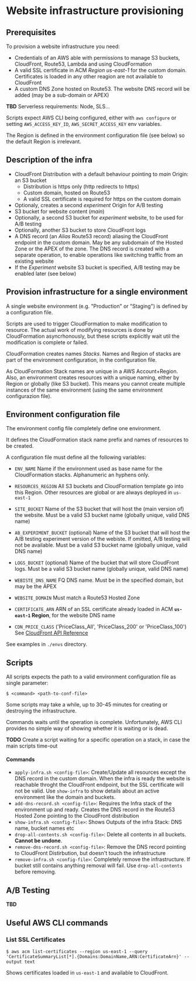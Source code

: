 # Website infrastructure provisioning

## Prerequisites

To provision a website infrastructure you need:

- Credentials of an AWS able with permissions to manage S3 buckets, CloudFront, Route53, Lambda and using CloudFormation
- A valid SSL certificate in ACM *Region us-east-1* for the custom domain. Certificates is loaded in any other reagion are not available to CloudFront
- A custom DNS Zone hosted on Route53. The website DNS record will be added (may be a sub-domain or APEX)

**TBD** Serverless requirements: Node, SLS...

Scripts expect AWS CLI being configured, either with `aws configure` or setting  `AWS_ACCESS_KEY_ID`, `AWS_SECRET_ACCESS_KEY` env variables.

The Region is defined in the environment configuration file (see below) so the default Region is irrelevant.

## Description of the infra

- CloudFront Distribution with a default behaviour pointing to *main* Origin: an S3 bucket
    - Distribution is https only (http redirects to https)
    - Custom domain, hosted on Route53
    - A valid SSL certificate is required for https on the custom domain
- Optionaly, creates a second *experiment* Origin for A/B testing
- S3 bucket for website content (*main*)
- Optionally, a second S3 bucket for *experiment* website, to be used for A/B testing
- Optionally, another S3 bucket to store CloudFront logs
- A DNS record (an *Alias* Route53 record) aliasing the CloudFront endpoint in the custom domain. May be any subdomain of the Hosted Zone or the APEX of the zone. The DNS record is created with a separate operation, to enable operations like switching traffic from an existing website
- If the *Experiment* website S3 bucket is specified, A/B testing may be enabled later (see below) 

## Provision infrastructure for a single environment

A single website environment (e.g. "Production" or "Staging") is defined by a configuration file.

Scripts are used to trigger CloudFormation to make modification to resource.
The actual work of modifying resources is done by CloudFormation asyncrhonously, but these scripts explicitly wait util the modification is complete or failed.

CloudFormation creates names *Stacks*.
Names and Region of stacks are part of the environment configuration, in the configuration file.

As CloudFormation Stack names are unique in a AWS Account+Region. Also, an environment creates resources with a unique naming, either by Region or globally (like S3 bucket).
This means you cannot create multiple instances of the same environment (using the same environment configurazion file).

## Environment configuration file

The environment config file completely define one environment.

It defines the CloudFormation stack name prefix and names of resources to be created.

A configuration file must define all the following variables:

- `ENV_NAME` Name if the environment used as base name for the CloudFormation stacks. Alphanumeric an hyphens only.
- `RESOURCES_REGION` All S3 buckets and CloudFormation template go into this Region. Other resources are global or are always deployed in `us-east-1`
- `SITE_BUCKET` Name of the S3 bucket that will host the (main version of) the website. Must be a valid S3 bucket name (globally unique, valid DNS name)
- `AB_EXPERIMENT_BUCKET` (optional) Name of the S3 bucket that will host the A/B testing experiment version of the webiste. If omitted, A/B testing will not be available. Must be a valid S3 bucket name (globally unique, valid DNS name)
- `LOGS_BUCKET` (optional) Name of the bucket that will store CloudFront logs. Must be a valid S3 bucket name (globally unique, valid DNS name)

- `WEBISTE_DNS_NAME` FQ DNS name. Must be in the specified domain, but may be the APEX
- `WEBSITE_DOMAIN` Must match a Route53 Hosted Zone
- `CERTIFICATE_ARN` ARN of an SSL certificate already loaded in ACM **`us-east-1` Region**, for the website DNS name
- `CDN_PRICE_CLASS` ('PriceClass_All', 'PriceClass_200' or 'PriceClass_100') See [CloudFront API Reference](https://docs.aws.amazon.com/cloudfront/latest/APIReference/API_CreateDistribution.html#cloudfront-CreateDistribution-request-PriceClass)

See examples in `./envs` directory.

## Scripts

All scripts expects the path to a valid environment configuration file as single parameter:
```
$ <command> <path-to-conf-file>
```

Some scripts may take a while, up to 30-45 minutes for creating or destroying the infrastructure.

Commands waits until the operation is complete. Unfortunately, AWS CLI provides no simple way of showing whether it is waiting or is dead.

**TODO** Create a script waiting for a specific operation on a stack, in case the main scripts time-out

#### Commands

- `apply-infra.sh <config-file>`: Create/Update all resources except the DNS record in the custom domain. When the infra is ready the website is reachable throght the CloudFront endpoint, but the SSL certificate will not be valid. Use `show-infra` to show details about an active environment like the domain and buckets.
- `add-dns-record.sh <config-file>`: Requires the Infra stack of the environment up and ready. Creates the DNS record in the Route53 Hosted Zone pointing to the CloudFront distribution
- `show-infra.sh <config-file>`: Shows Outputs of the infra Stack: DNS name, bucket names etc
- `drop-all-contents.sh <config-file>`: Delete all contents in all buckets. **Cannot be undone**.
- `remove-dns-record.sh <config-file>`: Remove the DNS record pointing to CloudFront Distirbution, but  doesn't touch the infrastructure
- `remove-infra.sh <config-file>`: Completely remove the infrastructure. If bucket still contains anything removal will fail. Use `drop-all-contents` before removing. 


## A/B Testing

**TBD**

## Useful AWS CLI commands

### List SSL Certificates

```
$ aws acm list-certificates --region us-east-1 --query 'CertificateSummaryList[*].{Domains:DomainName,ARN:CertificateArn}' --output text
```

Shows certificates loaded in `us-east-1` and available to CloudFront.